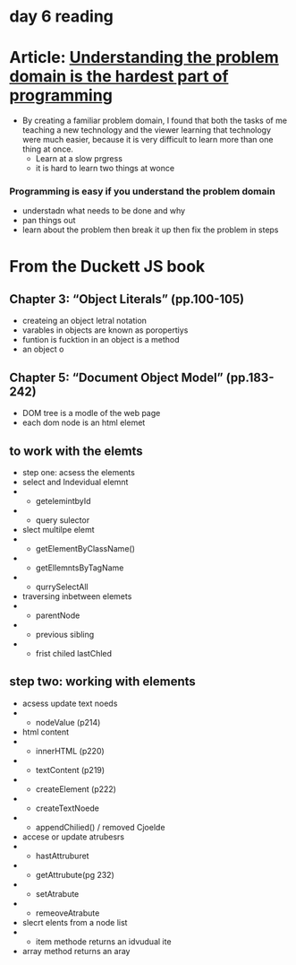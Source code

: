 # __**day 6 reading**__



# Article: [ Understanding the problem domain is the hardest part of programming ](https://simpleprogrammer.com/understanding-the-problem-domain-is-the-hardest-part-of-programming)




- By creating a familiar problem domain, I found that both the tasks of me teaching a new technology and the viewer learning that technology were much easier, because it is very difficult to learn more than one thing at once.
  - Learn at a slow prgress
  - it is hard to learn two things at wonce 


### Programming is easy if you understand the problem domain
- understadn what needs to be done and why 
- pan things out 
- learn about the problem then break it up then fix the problem in steps


# From the Duckett JS book
## Chapter 3: “Object Literals” (pp.100-105)
- createing an object letral notation
- varables in objects are known as poropertiys
- funtion is fucktion in an object is a method
- an object o
## Chapter 5: “Document Object Model” (pp.183-242)

- DOM tree is a modle of the web page
- each dom node is an html elemet 
## to work with the elemts 
- step one: acsess the elements
- select and Indevidual elemnt
- - getelemintbyId
- - query sulector
- slect multilpe elemt
- - getElementByClassName()
- - getEllemntsByTagName
-  - qurrySelectAll
- traversing inbetween elemets
- - parentNode
- - previous sibling
- - frist chiled lastChled
## step two: working with elements 
- acsess update text noeds
- - nodeValue (p214)
- html content
- - innerHTML (p220)
- - textContent (p219)
- - createElement (p222)
- - createTextNoede
- - appendChilied() / removed Cjoelde
- accese or update atrubesrs
 - - hastAttruburet
 - - getAttrubute(pg 232)
 - - setAtrabute
 - - remeoveAtrabute
 - slecrt elents from a node list
 - - item methode returns an idvudual ite
 - array method returns an aray 

